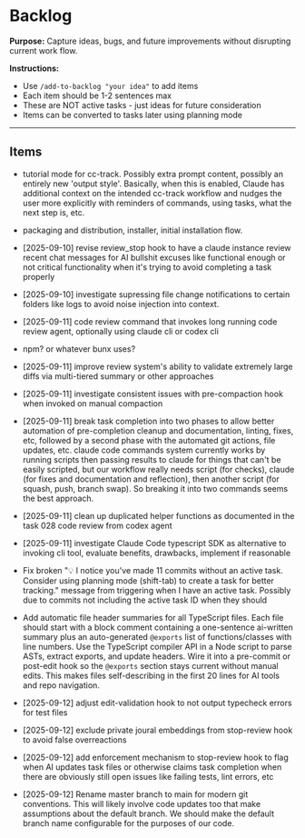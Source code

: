# Backlog

**Purpose:** Capture ideas, bugs, and future improvements without disrupting current work flow.

**Instructions:**
- Use `/add-to-backlog "your idea"` to add items
- Each item should be 1-2 sentences max
- These are NOT active tasks - just ideas for future consideration
- Items can be converted to tasks later using planning mode

---

## Items

<!-- Items will be added below -->
- tutorial mode for cc-track. Possibly extra prompt content, possibly an entirely new 'output style'. Basically, when this is enabled, Claude has additional context on the intended cc-track workflow and nudges the user more explicitly with reminders of commands, using tasks, what the next step is, etc.
- packaging and distribution, installer, initial installation flow.
- [2025-09-10] revise review_stop hook to have a claude instance review recent chat messages for AI bullshit excuses like functional enough or not critical functionality when it's trying to avoid completing a task properly
- [2025-09-10] investigate supressing file change notifications to certain folders like logs to avoid noise injection into context.
- [2025-09-11] code review command that invokes long running code review agent, optionally using claude cli or codex cli
- npm? or whatever bunx uses?
- [2025-09-11] improve review system's ability to validate extremely large diffs via multi-tiered summary or other approaches
- [2025-09-11] investigate consistent issues with pre-compaction hook when invoked on manual compaction
- [2025-09-11] break task completion into two phases to allow better automation of pre-completion cleanup and documentation, linting, fixes, etc, followed by a second phase with the automated git actions, file updates, etc. claude code commands system currently works by running scripts then passing results to claude for things that can't be easily scripted, but our workflow really needs script (for checks), claude (for fixes and documentation and reflection), then another script (for squash, push, branch swap). So breaking it into two commands seems the best approach.
- [2025-09-11] clean up duplicated helper functions as documented in the task 028 code review from codex agent
- [2025-09-11] investigate Claude Code typescript SDK as alternative to invoking cli tool, evaluate benefits, drawbacks, implement if reasonable
- Fix broken "💡 I notice you've made 11 commits without an active task. Consider using planning mode (shift-tab) to create a task for better tracking." message from triggering when I have an active task. Possibly due to commits not including the active task ID when they should
- Add automatic file header summaries for all TypeScript files. Each file should start with a block comment containing a one-sentence ai-written summary plus an auto-generated `@exports` list of functions/classes with line numbers. Use the TypeScript compiler API in a Node script to parse ASTs, extract exports, and update headers. Wire it into a pre-commit or post-edit hook so the `@exports` section stays current without manual edits. This makes files self-describing in the first 20 lines for AI tools and repo navigation.

- [2025-09-12] adjust edit-validation hook to not output typecheck errors for test files
- [2025-09-12] exclude private joural embeddings from stop-review hook to avoid false overreactions
- [2025-09-12] add enforcement mechanism to stop-review hook to flag when AI updates task files or otherwise claims task completion when there are obviously still open issues like failing tests, lint errors, etc
- [2025-09-12] Rename master branch to main for modern git conventions. This will likely involve code updates too that make assumptions about the default branch. We should make the default branch name configurable for the purposes of our code.
